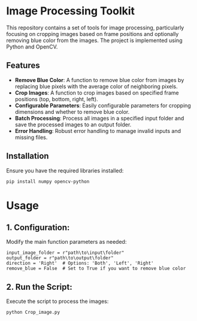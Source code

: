 # Image Processing Toolkit

This repository contains a set of tools for image processing, particularly focusing on cropping images based on frame positions and optionally removing blue color from the images. The project is implemented using Python and OpenCV.

## Features

- **Remove Blue Color**: A function to remove blue color from images by replacing blue pixels with the average color of neighboring pixels.
- **Crop Images**: A function to crop images based on specified frame positions (top, bottom, right, left).
- **Configurable Parameters**: Easily configurable parameters for cropping dimensions and whether to remove blue color.
- **Batch Processing**: Process all images in a specified input folder and save the processed images to an output folder.
- **Error Handling**: Robust error handling to manage invalid inputs and missing files.

## Installation

Ensure you have the required libraries installed:

```bash
pip install numpy opencv-python
```

# Usage
## 1. Configuration:
Modify the main function parameters as needed:
```
input_image_folder = r"path\to\input\folder"
output_folder = r"path\to\output\folder"
direction = 'Right'  # Options: 'Both', 'Left', 'Right'
remove_blue = False  # Set to True if you want to remove blue color
```
## 2. Run the Script:
Execute the script to process the images:
```
python Crop_image.py
```
